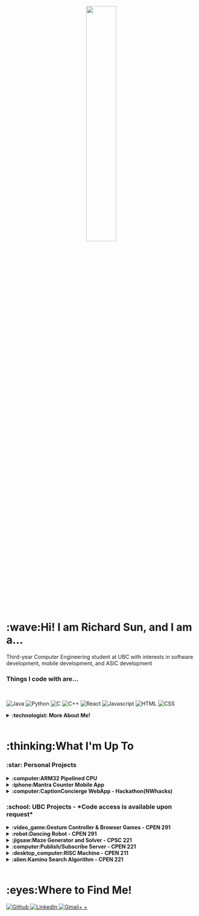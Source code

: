 <!----- Picture & Links ----->

<p id="profile-picture" align="center">
  <img width=40% src="https://user-images.githubusercontent.com/112845533/222932857-83914ea4-f2c9-4de0-9f0e-d6c6bb2963fb.png">
</p>
<br/>

<!----- Intro ----->

<h1>:wave:Hi! I am Richard Sun, and I am a...</h1>

<a align="center">Third-year Computer Engineering student at UBC with interests in software development, mobile development, and ASIC development</a>

<h3>Things I code with are...</h3>
<br>
<p>
<img alt="Java" src="https://img.shields.io/badge/Java-ED8B00?style=for-the-badge&logo=java&logoColor=white" />
<img alt="Python" src="https://img.shields.io/badge/Python-3776AB?style=for-the-badge&logo=python&logoColor=white" />
<img alt="C" src="https://img.shields.io/badge/C-00599C?style=for-the-badge&logo=c&logoColor=white" />
<img alt="C++" src="https://img.shields.io/badge/C%2B%2B-00599C?style=for-the-badge&logo=c%2B%2B&logoColor=white" />
<img alt="React" src="https://img.shields.io/badge/-React-45b8d8?style=for-the-badge&logo=react&logoColor=white" />
<img alt="Javascript" src="https://img.shields.io/badge/JavaScript-F7DF1E?style=for-the-badge&logo=javascript&logoColor=black" />
<img alt="HTML" src="https://img.shields.io/badge/HTML5-E34F26?style=for-the-badge&logo=html5&logoColor=white" />
<img alt="CSS" src="https://img.shields.io/badge/CSS3-1572B6?style=for-the-badge&logo=css3&logoColor=white" />
</p>

<details>
  <summary><b>:technologist: More About Me!</b></summary>
  
As a **software developer**, I thrive on solving everyday problems with innovative solutions. My passion for creating practical applications is fueled by a constant thirst for knowledge and new experiences. I relish new challenges and opportunities to explore, as demonstrated by the diverse projects I've built.
My greatest strengths are my determination to persevere and my work ethic. I'm a highly focused individual with a strong drive to achieve my goals. Additionally, I possess strong leadership skills and attention to detail, which make me an ideal candidate for leading projects.
  
  ## :dart: Professional Goal
  I hope utilize my skills to pursue a career in Computer Engineering.
  
</details>

<!----- Projects ----->
<br>
<h1>:thinking:What I'm Up To</h1>
  
  <h3> :star: Personal Projects </h3>
  <details >
  <summary><b>
    :computer:ARM32 Pipelined CPU
  </b></summary>
    <p>Leveraging my background in FPGA development, I recently collaborated on a winter break project to design and implement an ARM32 CPU. This endeavor represents the culmination of my academic knowledge and online research, resulting in a versatile CPU capable of executing over 40 real ARM32 assembly instructions. The CPU's capabilities extend to running embedded applications, including calculators and basic looping programs. The project's most challenging aspect involved optimizing the CPU's pipelining stages, where I successfully implemented hazard prevention strategies such as forwarding, stalling, and branch prediction. This effort led to an impressive average of 1 instruction executed per clock cycle, showcasing my proficiency in building efficient and effective digital circuits. My enthusiasm and skill set make me an ideal candidate for contributing to Analog Device’s ASIC SW team. If you're interested checkout the <a href="https://github.com/yizhou82/ARM32CPU" target="_blank">Github Repository</a></p>
  </details> 
      
  <details> <summary> <b> :iphone:Mantra Counter Mobile App </b></summary>
    &nbsp&nbsp&nbsp<a>
      <img alt="Java" src="https://img.shields.io/badge/Java-ED8B00?style=for-the-badge&logo=java&logoColor=white" />
      <img alt="SQLite" src="https://img.shields.io/badge/SQLite-07405E?style=for-the-badge&logo=sqlite&logoColor=white"/>
      <img alt="Android" src="https://img.shields.io/badge/Android-3DDC84?style=for-the-badge&logo=android&logoColor=white" />
      <img alt"Android Studio" src="https://img.shields.io/badge/Android_Studio-3DDC84?style=for-the-badge&logo=android-studio&logoColor=white"/>
    </a>
    <p>Embarked on the development of a unique Android app that serves as more than just a counter. This mobile application, designed for tracking mantra recitations, introduces an automatic incrementing feature for added convenience. Utilizing Object-Oriented Programming principles, the app allows users to personalize their experience. The app's data is seamlessly organized in an SQLite database, showcasing proficiency in SQL queries. Through user feedback, we fine-tuned the user interface, resulting in a sleek and user-friendly design with a touch of Material Design Components. If you're interested checkout the <a href="https://github.com/Richard1688Sun/MantraCounter" target="_blank">Github Repository</a></p>
    <p>Download the app from Google Play <a href="https://play.google.com/store/apps/details?id=com.nemogz.mantracounter" target="_blank">here</a></p>
    
  </details>
  
  <details> <summary> <b>:computer:CaptionConcierge WebApp - Hackathon(NWhacks)</b></summary>
      &nbsp&nbsp&nbsp<a>
      <img alt="Python" src="https://img.shields.io/badge/Python-FFD43B?style=for-the-badge&logo=python&logoColor=blue"/>
      <img alt="React" src="https://img.shields.io/badge/React-20232A?style=for-the-badge&logo=react&logoColor=61DAFB"/>
      <img alt="Flask" src="https://img.shields.io/badge/Flask-000000?style=for-the-badge&logo=flask&logoColor=white"/>
      <img alt"Android Studio" src="https://img.shields.io/badge/VSCode-0078D4?style=for-the-badge&logo=visual%20studio%20code&logoColor=white"/>
    </a>
    <p>Collaborated within a dynamic team of four to create an innovative full-stack React web application. This project's focal point was harnessing the power of AI to generate concise summaries of YouTube videos. I took charge of constructing a robust back-end server using Python and Flask, facilitating the seamless parsing and transmission of YouTube captions to the front-end application through HTTP requests. The application's summarization prowess was elevated with the integration of the OpenAI model GPT-3 API, ensuring a sophisticated and concept-preserving summarization process. For a deeper dive into our project, check out the <a href="https://github.com/afahimi/CaptionConcierge-NWHacks2023" target="_blank">Github Repository</a></p>
  </details>
  
  <h3>:school: UBC Projects - *Code access is available upon request*</h3>
  
  <details> <summary> <b>:video_game:Gesture Controller & Browser Games - CPEN 291 </b></summary>
      &nbsp&nbsp&nbsp<a>
      <img alt="React" src="https://img.shields.io/badge/React-20232A?style=for-the-badge&logo=react&logoColor=61DAFB"/>
      <img alt="Redux" src="https://img.shields.io/badge/Redux-593D88?style=for-the-badge&logo=redux&logoColor=white"/>
      <img alt="Python" src="https://img.shields.io/badge/Python-FFD43B?style=for-the-badge&logo=python&logoColor=blue"/>
      <img alt="MongoDB" src="https://img.shields.io/badge/MongoDB-4EA94B?style=for-the-badge&logo=mongodb&logoColor=white"/>
      <img alt"VScode" src="https://img.shields.io/badge/VSCode-0078D4?style=for-the-badge&logo=visual%20studio%20code&logoColor=white"/>
    </a>
    <p>Crafted an immersive full-stack React.js website, employing Redux state management to host and oversee captivating web games controlled via a Kinect Controller. The backend server, strategically deployed on a virtual machine, utilized HTTP requests for seamless communication and MongoDB for efficient storage. One highlight of the project was the development of a dynamic Snake Game, complete with multiple game modes, user score tracking, and a leaderboard feature. The engaging web games were seamlessly controlled through a hardware Gesture Sensor Controller connected to a Pico-W, providing users with a unique and interactive gaming experience.</p>
  </details>
  
  <details> <summary> <b>:robot:Dancing Robot - CPEN 291 </b></summary>
      &nbsp&nbsp&nbsp<a>
      <img alt="Python" src="https://img.shields.io/badge/Python-FFD43B?style=for-the-badge&logo=python&logoColor=blue"/>
      <img alt="Flask" src="https://img.shields.io/badge/Flask-000000?style=for-the-badge&logo=flask&logoColor=white"/>
      <img alt"VScode" src="https://img.shields.io/badge/VSCode-0078D4?style=for-the-badge&logo=visual%20studio%20code&logoColor=white"/>
    </a>
    <p>In our dancing robot team project, we brought to life a captivating dancing robot equipped with wireless capabilities, an LED display, a sonar sensor, and a piezo buzzer. Serving as the lead developer, I spearheaded the construction and programming of the robot, orchestrating the movements of four servo motors acting as joints through the Pico Microcontroller. The firmware code, written in Python scripting and utilizing the CircuitPython library, governed the robot's choreography. As part of my role, I deployed a backend flask Python server responsible for sending dance instructions and sequences via HTTP requests, ensuring seamless coordination. A notable aspect of the project was the synchronization of the LED display with dance movements, creating a delightful viewer experience. This endeavor not only showcased my technical expertise in hardware and software integration but also underscored my collaborative and planning skills, contributing to the successful realization of a fully functional and engaging dancing robot.</p>
    
  </details>
  
   <details> <summary> <b>:jigsaw:Maze Generator and Solver - CPSC 221 </b></summary>
      &nbsp&nbsp&nbsp<a>
      <img alt="C++" src="https://img.shields.io/badge/C%2B%2B-00599C?style=for-the-badge&logo=c%2B%2B&logoColor=white"/>
      <img alt"VScode" src="https://img.shields.io/badge/VSCode-0078D4?style=for-the-badge&logo=visual%20studio%20code&logoColor=white"/>
     </a>
     <p>Delved into the world of maze creation and solving using custom algorithms. Constructed Hexagonal Mazes with excitement, applying Depth First Search and a custom Queue. Skillfully navigated and conquered the mazes with Breadth First Search and a custom Stack. Utilized the standard library map to efficiently represent Hexagonal Grids, adding a touch of pride to the journey.</p>
  </details>
     
  <details> <summary> <b>:computer:Publish/Subscribe Server - CPEN 221 </b></summary>
      &nbsp&nbsp&nbsp<a>
      <img alt="Java" src="https://img.shields.io/badge/Java-ED8B00?style=for-the-badge&logo=java&logoColor=white" />
      <img alt"IntelliJ" src="https://img.shields.io/badge/IntelliJ_IDEA-000000.svg?style=for-the-badge&logo=intellij-idea&logoColor=white"/>
        <p>Developed a multi-client publish/subscribe server, revolutionizing Twitter interaction. Implemented thread-safe strategies like Confinement and Synchronization for seamless communication among multiple clients. Strengthened security by tracking subscriber information through JSON files and applying a two-step encryption process involving hashing and salting. For a deeper dive into the project, check out the <a href="https://www.notion.so/cpen-221ubc/Message-Queues-Pub-Sub-with-Twitter-cf6d3320be70407293600916daec344b?pvs=4" target="_blank">Proect Details</a></p>
  </details>
  
  <details> <summary> <b>:desktop_computer:RISC Machine - CPEN 211 </b></summary>
    <p>Crafted a dynamic CPU in SystemVerilog, seamlessly integrating RAM/Registers and mastering the execution of diverse ARM Assembly instructions—MOV, ADD, CMP, AND, MVN, LDS, and STR. Fueled by the excitement of achieving functionality, I meticulously designed and fine-tuned a clock-cycle-independent testbench. This enabled a comprehensive evaluation of different Controller implementations, unraveling the intricacies of hardware timings through the lens of ModelSim and Quartus. The journey of bringing this CPU to life has been both thrilling and immensely gratifying.</p>
  </details>
  
  <details> <summary> <b>:alien:Kamino Search Algorithm - CPEN 221 </b></summary>
      &nbsp&nbsp&nbsp<a>
      <img alt="Java" src="https://img.shields.io/badge/Java-ED8B00?style=for-the-badge&logo=java&logoColor=white" />
      <img alt"IntelliJ" src="https://img.shields.io/badge/IntelliJ_IDEA-000000.svg?style=for-the-badge&logo=intellij-idea&logoColor=white"/>
        <p>Guided a dedicated team of three in the creation of an efficient graph pathfinder, seamlessly weaving together Breadth First Search, Depth First Search, and Dijkstra’s Algorithm. We delved into diverse graph data structures, applying the principles of encapsulation and interfacing to enhance the robustness of our solution. Fueled by the challenge of navigating a dataset boasting 5000+ nodes and 100,000+ connections, we meticulously calculated graph eccentricity and unraveled the shortest paths. The development journey was enriched by the creation of a comprehensive JUnit test suite, where regression, black-box, and white-box testing became integral to ensuring the reliability of our optimal pathfinder. More details of this exhilarating endeavor can be explored <a href="https://www.notion.so/cpen-221ubc/Graphs-Games-and-Interplanetary-Travel-96adb378cebc4899831015425d5a3005?pvs=4" target="_blank">here</a></p>
  </details>
        
<br>
<h1>:eyes:Where to Find Me!</h1>
<p>
  <a href="https://github.com/Richard1688Sun" target="_blank">
    <img alt="Github" src="https://img.shields.io/badge/GitHub-%2312100E.svg?&style=for-the-badge&logo=Github&logoColor=white" />
  </a>
  <a href="https://www.linkedin.com/in/richard-sun-6b5a16178/" target="_blank"><img alt="LinkedIn" src="https://img.shields.io/badge/linkedin-%230077B5.svg?&style=for-the-badge&logo=linkedin&logoColor=white" />
  </a>
  <a href="richardsun.gz@gmail.com" target="_blank"><img alt="Gmail+
    +" src="https://img.shields.io/badge/Gmail-D14836?style=for-the-badge&logo=gmail&logoColor=white" /></a>
</p>
